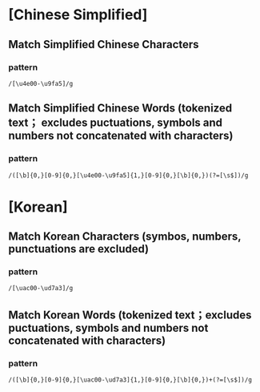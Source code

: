 # [Chinese Simplified]
## Match Simplified Chinese Characters
  ### pattern
    /[\u4e00-\u9fa5]/g

## Match Simplified Chinese Words (tokenized text； excludes puctuations, symbols and numbers not concatenated with characters)
  ### pattern
    /([\b]{0,}[0-9]{0,}[\u4e00-\u9fa5]{1,}[0-9]{0,}[\b]{0,})(?=[\s$])/g

# [Korean]
## Match Korean Characters (symbos, numbers, punctuations are excluded)
  ### pattern
    /[\uac00-\ud7a3]/g

## Match Korean Words (tokenized text；excludes puctuations, symbols and numbers not concatenated with characters)
  ### pattern
    /([\b]{0,}[0-9]{0,}[\uac00-\ud7a3]{1,}[0-9]{0,}[\b]{0,})+(?=[\s$])/g